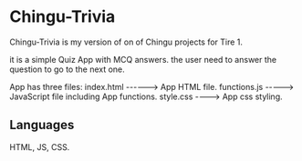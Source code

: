 # Chingu-Trivia

Chingu-Trivia is my version of on of Chingu projects for Tire 1.

it is a simple Quiz App with MCQ answers.
the user need to answer the question to go to the next one.

App has three files:
index.html ------> App HTML file.
functions.js -----> JavaScript file including App functions.
style.css ----> App css styling.

## Languages
HTML, JS, CSS.

